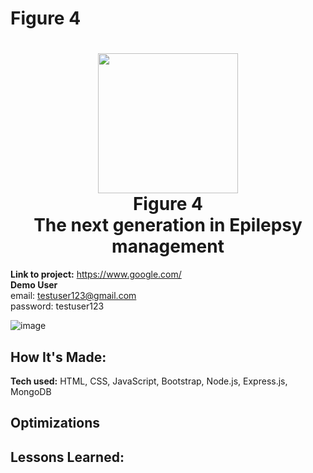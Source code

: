 # Figure 4


<h1 align="center">
  <img src="[https://user-images.githubusercontent.com/64442298/122506015-58731f00-cfb2-11eb-8680-4812796e44f9.png](https://github.com/Wizzo1337/Figure-4/blob/main/images-to-add/Figure%204%20banner.png?raw=true)" width="224px"/><br/>
  Figure 4 <br>
  The next generation in Epilepsy management
</h1>

**Link to project:** https://www.google.com/ <br>
**Demo User** <br>
email: testuser123@gmail.com <br>
password: testuser123

![image](https://user-images.githubusercontent.com/64442298/122502939-66be3c80-cfac-11eb-82cd-c5c07d2b3a5e.png)


## How It's Made:

**Tech used:** HTML, CSS, JavaScript, Bootstrap, Node.js, Express.js, MongoDB



## Optimizations


## Lessons Learned:
